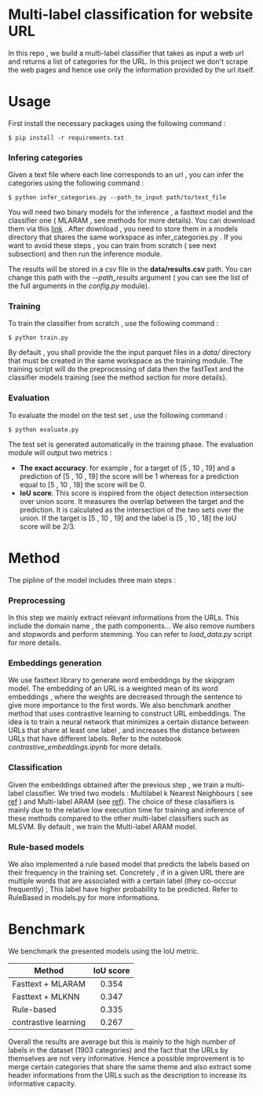 # Multi-label classification for website URL
In this repo , we build a multi-label classifier that takes as input a web url and returns a list of categories for the URL. In this project we don't scrape the web pages and hence use only the information provided by the url itself. 

# Usage 
First install the necessary packages using the following command : 
```shell
$ pip install -r requirements.txt
```
### Infering categories
Given a text file where each line corresponds to an url , you can infer the categories using the following command : 
```shell
$ python infer_categories.py --path_to_input path/to/text_file
```
You will need two binary models for the inference , a fasttext model and the classifier one ( MLARAM , see methods for more details). You can download them via this [link](https://drive.google.com/drive/folders/1ZZnT8zSFFbkF2nhyfXGkeX5-JrGzy8-M?usp=sharing) . After download , you need to store them in a models directory that shares the same workspace as infer_categories.py . If you want to avoid these steps , you can train from scratch ( see next subsection) and then run the inference module. 

The results will be stored in a csv file in the **data/results.csv** path. You can change this path with the *--path_results* argument ( you can see the list of the full arguments in the *config.py* module). 

### Training
To train the classifier from scratch , use the following command :
```shell
$ python train.py
```
By default , you shall provide the the input parquet files in a *data/* directory that must be created in the same workspace as the training module. The training script will do the preprocessing of data then the fastText and the classifier models training  (see the method section for more details). 
### Evaluation 
To evaluate the model on the test set , use the following command :
```shell
$ python evaluate.py
```
The test set is generated automatically in the training phase. The evaluation module will output two metrics : 
* **The exact accuracy**. for example ,  for a target of [5 , 10 , 19] and a prediction of [5 , 10 , 19] the score will be 1 whereas for a prediction equal to [5 , 10 , 18] the score will be 0. 
* **IoU score**. This score is inspired from the object detection intersection over union score. It measures the overlap between the target and the prediction. It is calculated as the intersection of the two sets over the union. If the target is [5 , 10 , 19] and the label is [5 , 10 , 18] the IoU score will be 2/3. 

# Method 
The pipline of the model includes three main steps :
### Preprocessing 
In this step we mainly extract relevant informations from the URLs. This include the domain name , the path components... We also remove numbers and stopwords and perform stemming. You can refer to *load_data.py* script for more details. 
### Embeddings generation
We use fasttext library to generate word embeddings by the skipgram model. The embedding of an URL is a weighted mean of its word embeddings , where the weights are decreased through the sentence to give more importance to the first words. 
We also benchmark another method that uses contrastive learning to construct URL embeddings. The idea is to train a neural network that minimizes a certain distance between URLs that share at least one label , and increases the distance between URLs that have different labels. Refer to the notebook *contrastive_embeddings.ipynb* for more details. 
### Classification
Given the embeddings obtained after the previous step , we train a multi-label classifier. We tried two models : Multilabel k Nearest Neighbours ( see  [ref](https://cs.nju.edu.cn/zhouzh/zhouzh.files/publication/pr07.pdf) ) and Multi-label ARAM (see [ref](https://www.researchgate.net/publication/294088777_HARAM_a_hierarchical_ARAM_neural_network_for_large-scale_text_classification)). The choice of these classifiers is mainly due to the relative low execution time for training and inference of these methods compared to the other multi-label classifiers such as MLSVM. By default , we train the Multi-label ARAM model.
### Rule-based models
We also implemented a rule based model that predicts the labels based on their frequency in the training set. Concretely , if in a given URL there are multiple words that are associated with a certain label (they co-occcur frequently) , This label have higher probability to be predicted. Refer to RuleBased in models.py for more informations. 

# Benchmark 
We benchmark the presented models using the IoU metric. 

| Method        | IoU score           
| ------------- |:-------------:|
| Fasttext + MLARAM     | 0.354 | 
| Fasttext + MLKNN      | 0.347 |  
| Rule-based | 0.335      |
| contrastive learning | 0.267      |

Overall the results are average but this is mainly to the high number of labels in the dataset (1903 categories) and the fact that the URLs by themselves are not very informative. Hence a possible improvement is to merge certain categories that share the same theme and also  extract some header informations from the URLs such as the description to increase its informative capacity. 
